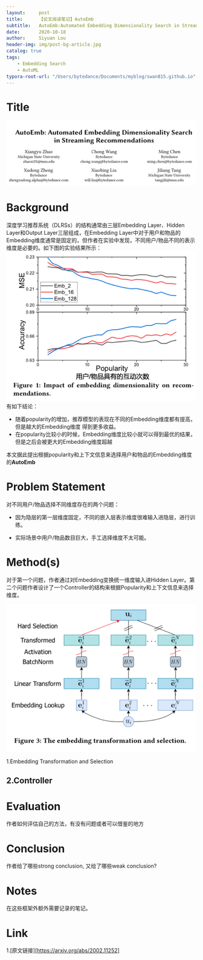 ```yaml
---
layout:     post
title:      【论文阅读笔记】AutoEmb
subtitle:   AutoEmb:Automated Embedding Dimensionality Search in Streaming Recommendations
date:       2020-10-18
author:     Siyuan Lou
header-img: img/post-bg-article.jpg
catalog: true
tags:
    - Embedding Search
    - AutoML
typora-root-url: "/Users/bytedance/Documents/myblog/swan815.github.io"
---
```


# Title

![image-20201018230443652](/../../../../../../../img/blog/2020-10-18-AutoEmb/image-20201018230443652.png)

# Background

深度学习推荐系统（DLRSs）的结构通常由三层Embedding Layer、Hidden Layer和Output Layer三层组成，在Embedding Layer中对于用户和物品的Embedding维度通常是固定的，但作者在实验中发现，不同用户/物品不同的表示维度是必要的。如下图的实验结果所示：
![image-20201018231503317](img/blog/2020-10-18-AutoEmb/image-20201018231503317.png)
有如下结论：

+ 随着popularity的增加，推荐模型的表现在不同的Embedding维度都有提高，但是越大的Embedding维度
得到更多收益。
+ 在popularity比较小的时候，Embedding维度比较小就可以得到最优的结果，但是之后会被更大的Embedding维度超越

本文据此提出根据popularity和上下文信息来选择用户和物品的Embedding维度的**AutoEmb**
# Problem Statement
对不同用户/物品选择不同维度存在的两个问题：

+ 因为隐层的第一层维度固定，不同的嵌入层表示维度很难输入进隐层，进行训练。

+ 实际场景中用户/物品数目巨大，手工选择维度不太可能。
# Method(s)

对于第一个问题，作者通过对Embedding变换统一维度输入进Hidden Layer。第二个问题作者设计了一个Controller的结构来根据Popularity和上下文信息来选择维度。

![image-20201018231605856](https://github.com/swan815/swan815.github.io/blob/master/img/blog/2020-10-18-AutoEmb/image-20201018231605856.png)

1.Embedding Transformation and Selection



## 2.Controller




# Evaluation

作者如何评估自己的方法，有没有问题或者可以借鉴的地方



# Conclusion

作者给了哪些strong conclusion, 又给了哪些weak conclusion?


# Notes

在这些框架外额外需要记录的笔记。
# Link
1.[原文链接][https://arxiv.org/abs/2002.11252]